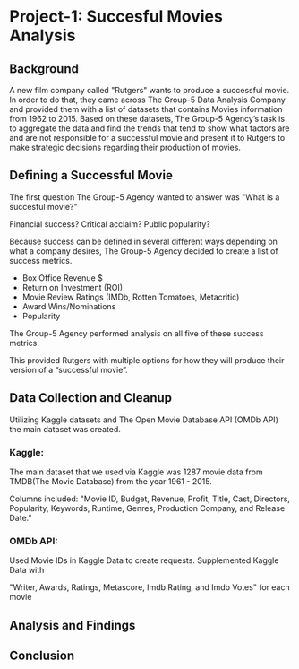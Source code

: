 # Project-1: Succesful Movies Analysis

## Background

A new film company called "Rutgers" wants to produce a successful movie. In order to do that, they came across The Group-5 Data Analysis Company and provided them with a list of datasets that contains Movies information from 1962 to 2015. Based on these datasets, The Group-5 Agency’s task is to aggregate the data and find the trends that tend to show what factors are and are not responsible for a successful movie and present it to Rutgers to make strategic decisions regarding their production of movies.

## Defining a Successful Movie
The first question The Group-5 Agency wanted to answer was "What is a succesful movie?" 

Financial success? Critical acclaim? Public popularity? 

Because success can be defined in several different ways depending on what a company desires, The Group-5 Agency decided to create a list of success metrics.

- Box Office Revenue $
- Return on Investment (ROI)
- Movie Review Ratings (IMDb, Rotten Tomatoes, Metacritic)
- Award Wins/Nominations
- Popularity

The Group-5 Agency performed analysis on all five of these success metrics. 

This provided Rutgers with multiple options for how they will produce their version of a “successful movie”.

## Data Collection and Cleanup
Utilizing Kaggle datasets and The Open Movie Database API (OMDb API) the main dataset was created.

### Kaggle: 
The main dataset that we used via Kaggle was 1287 movie data from TMDB(The Movie Database) from the year 1961 - 2015.

Columns included: 
"Movie ID, Budget, Revenue, Profit, Title, Cast, Directors, Popularity, Keywords, Runtime, Genres, Production Company, and Release Date."

### OMDb API: 
Used Movie IDs in Kaggle Data to create requests.
Supplemented Kaggle Data with 

"Writer, Awards, Ratings, Metascore, Imdb Rating, and Imdb Votes" for each movie

## Analysis and Findings

## Conclusion
